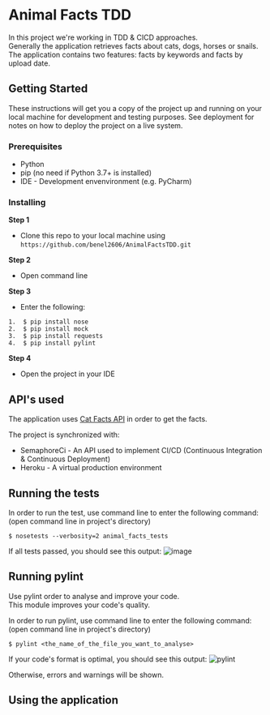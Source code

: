 # Animal Facts TDD

In this project we're working in TDD & CICD approaches.  
Generally the application retrieves facts about cats, dogs, horses or snails.  
The application contains two features: facts by keywords and facts by upload date.  

## Getting Started

These instructions will get you a copy of the project up and running on your local machine for development and testing purposes. See deployment for notes on how to deploy the project on a live system.

### Prerequisites

* Python 
* pip (no need if Python 3.7+ is installed)
* IDE - Development envenvironment (e.g. PyCharm)

### Installing

__Step 1__
* Clone this repo to your local machine using `https://github.com/benel2606/AnimalFactsTDD.git`

__Step 2__
* Open command line 

__Step 3__
* Enter the following:
```
1.  $ pip install nose
2.  $ pip install mock
3.  $ pip install requests
4.  $ pip install pylint
```
__Step 4__
* Open the project in your IDE

## API's used

The application uses [Cat Facts API](https://alexwohlbruck.github.io/cat-facts/) in order to get the facts.  

The project is synchronized with:
* SemaphoreCi - An API used to implement CI/CD (Continuous Integration & Continuous Deployment)
* Heroku - A virtual production environment

## Running the tests

In order to run the test, use command line to enter the following command:
(open command line in project's directory)
```
$ nosetests --verbosity=2 animal_facts_tests
```
If all tests passed, you should see this output:
![image](https://user-images.githubusercontent.com/34059996/54880223-3332ed00-4e4b-11e9-830c-901fbf032fe1.png)

## Running pylint

Use pylint order to analyse and improve your code.  
This module improves your code's quality.

In order to run pylint, use command line to enter the following command:
(open command line in project's directory)
```
$ pylint <the_name_of_the_file_you_want_to_analyse>
```
If your code's format is optimal, you should see this output:
![pylint](https://user-images.githubusercontent.com/34059996/54880178-c881b180-4e4a-11e9-9292-0d017a1a88f9.jpg)

Otherwise, errors and warnings will be shown.

## Using the application
